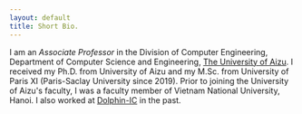 ```yaml
---
layout: default
title: Short Bio.
---
```


I am an *Associate Professor* in the Division of Computer Engineering, Department of Computer
Science and Engineering,
[The University of Aizu](https://www.u-aizu.ac.jp/en/). I received my Ph.D. from University of
Aizu
and my M.Sc. from University of Paris XI (Paris-Saclay University since 2019). Prior to joining the
University
of Aizu's faculty,
I was a faculty member of Vietnam National University, Hanoi. I also worked at [Dolphin-IC](https://www.dolphin-ic.com/) in the past.